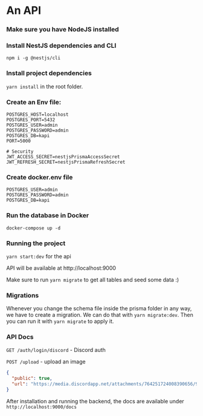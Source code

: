 # An API

### Make sure you have NodeJS installed

### Install NestJS dependencies and CLI

`npm i -g @nestjs/cli`

### Install project dependencies

`yarn install` in the root folder.

### Create an Env file:

```dotenv
POSTGRES_HOST=localhost
POSTGRES_PORT=5432
POSTGRES_USER=admin
POSTGRES_PASSWORD=admin
POSTGRES_DB=kapi
PORT=5000

# Security
JWT_ACCESS_SECRET=nestjsPrismaAccessSecret
JWT_REFRESH_SECRET=nestjsPrismaRefreshSecret
```

### Create docker.env file

```dotenv
POSTGRES_USER=admin
POSTGRES_PASSWORD=admin
POSTGRES_DB=kapi
```

### Run the database in Docker

`docker-compose up -d`

### Running the project

`yarn start:dev` for the api

API will be available at http://localhost:9000

Make sure to run `yarn migrate` to get all tables and seed some data :)

### Migrations

Whenever you change the schema file inside the prisma folder in any way, we have to create a migration. We can do that
with `yarn migrate:dev`. Then you can run it with `yarn migrate` to apply it.

### API Docs

`GET /auth/login/discord` - Discord auth

`POST /upload` - upload an image

```json
{
  "public": true,
  "url": "https://media.discordapp.net/attachments/764251724008390656/954331323844165652/275913262_148503664297305_2165748376658675896_n.jpg"
}
```

After installation and running the backend, the docs are available under `http://localhost:9000/docs`